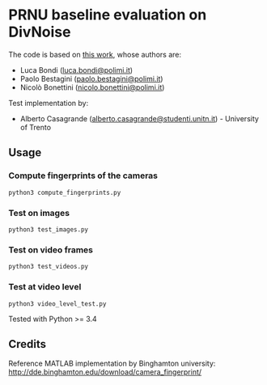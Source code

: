 

# PRNU baseline evaluation on DivNoise

The code is based on [this work](https://github.com/polimi-ispl/prnu-python), whose authors are:
- Luca Bondi (luca.bondi@polimi.it)
- Paolo Bestagini (paolo.bestagini@polimi.it)
- Nicolò Bonettini (nicolo.bonettini@polimi.it)

Test implementation by:
- Alberto Casagrande (alberto.casagrande@studenti.unitn.it) - University of Trento

## Usage
### Compute fingerprints of the cameras
```
python3 compute_fingerprints.py
```
### Test on images
```
python3 test_images.py
```

### Test on video frames
```
python3 test_videos.py
```
### Test at video level
```
python3 video_level_test.py
```

Tested with Python >= 3.4

## Credits
Reference MATLAB implementation by Binghamton university: 
http://dde.binghamton.edu/download/camera_fingerprint/


